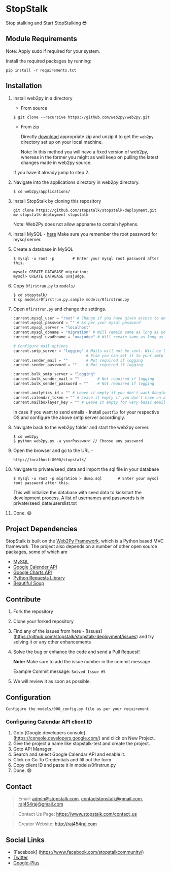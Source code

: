 # StopStalk
Stop stalking and Start StopStalking :sunglasses:

## Module Requirements
Note: Apply sudo if required for your system.

Install the required packages by running:

```
pip install -r requirements.txt
```

## Installation
1. Install web2py in a directory
    * From source
    ```
    $ git clone --recursive https://github.com/web2py/web2py.git
    ```
    * From zip

        Directly [download](http://web2py.com/init/default/download) appropriate zip
        and unzip it to get the `web2py` directory set up on your local machine.

        Note: In this method you will have a fixed version of web2py, whereas in the former
              you might as well keep on pulling the latest changes made in web2py source.

   If you have it already jump to step 2.
2. Navigate into the applications directory in web2py directory.

    ```
    $ cd web2py/applications/
    ```
3. Install StopStalk by cloning this repository

    ```
    git clone https://github.com/stopstalk/stopstalk-deployment.git
    mv stopstalk-deployment stopstalk
    ```
    Note: Web2Py does not allow appname to contain hyphens.
4. Install MySQL - [here](http://dev.mysql.com/downloads/)
   Make sure you remember the root password for mysql server.

5. Create a database in MySQL

    ```
    $ mysql -u root -p        # Enter your mysql root password after this.

    mysql> CREATE DATABASE migration;
    mysql> CREATE DATABASE uvajudge;
    ```
6. Copy `0firstrun.py` to `models/`

    ```
    $ cd stopstalk/
    $ cp models/0firstrun.py.sample models/0firstrun.py
    ```
7. Open `0firstrun.py` and change the settings.

    ```python
    current.mysql_user = "root" # Change if you have given access to any other user in mysql
    current.mysql_password = "" # As per your mysql password
    current.mysql_server = "localhost"
    current.mysql_dbname = "migration" # Will remain same as long as you followed 5.
    current.mysql_uvadbname = "uvajudge" # Will remain same as long as you followed 5.

    # Configure mail options
    current.smtp_server = "logging" # Mails will not be sent. Will be logged where the web2py server is running
                                    # Else you can set it to your smtp server.
    current.sender_mail = ""        # Not required if logging
    current.sender_password = ""    # Not required if logging

    current.bulk_smtp_server = "logging"
    current.bulk_sender_mail = ""        # Not required if logging
    current.bulk_sender_password = ""    # Not required if logging

    current.analytics_id = "" # Leave it empty if you don't want Google Analytics on Localhost
    current.calendar_token = "" # Leave it empty if you don't have an access token ID for Google Calendar API
    current.mailboxlayer_key = "" # Leave it empty for very basic email validation
    ```

   In case if you want to send emails - Install `postfix` for your respective OS and configure the above smtp server accordingly.

8. Navigate back to the web2py folder and start the web2py server.

    ```
    $ cd web2py
    $ python web2py.py -a yourPassword // Choose any password
    ```

9. Open the browser and go to the URL -

    `http://localhost:8000/stopstalk/`

10. Navigate to private/seed_data and import the sql file in your database
    ```
    $ mysql -u root -p migration > dump.sql       # Enter your mysql root password after this.

    ```
    This will initialize the database with seed data to kickstart the development process.
    A list of usernames and passwords is in private/seed_data/userslist.txt

11. Done. :smile:

## Project Dependencies

StopStalk is built on the [Web2Py Framework](http://www.web2py.com), which is a Python based MVC framework.
The project also depends on a number of other open source packages, some of which are

- [MySQL](http://www.mysql.com)
- [Google Calender API](https://developers.google.com/google-apps/calendar/)
- [Google Charts API](https://developers.google.com/chart/)
- [Python Requests Library](http://docs.python-requests.org/en/master/)
- [Beautiful Soup](https://www.crummy.com/software/BeautifulSoup/)

## Contribute

1. Fork the repository
2. Clone your forked repository
3. Find any of the issues from here - [Issues] (https://github.com/stopstalk/stopstalk-deployment/issues) and try solving it
   or any other enhancements
4. Solve the bug or enhance the code and send a Pull Request!

   **Note:** Make sure to add the issue number in the commit message.

   Example Commit message: `Solved Issue #5`
5. We will review it as soon as possible.

## Configuration
    Configure the models/000_config.py file as per your requirement.

### Configuring Calendar API client ID

1. Goto [Google developers console] (https://console.developers.google.com/) and click on New Project.
2. Give the project a name like stopstalk-test and create the project.
3. Goto API Manager.
4. Search and select Google Calendar API and enable it.
5. Click on Go To Credentials and fill out the form
6. Copy client ID and paste it in models/0firstrun.py
7. Done. :smile:

## Contact
  > Email: admin@stopstalk.com, contactstopstalk@gmail.com, raj454raj@gmail.com

  > Contact Us Page: https://www.stopstalk.com/contact_us

  > Creator Website: http://raj454raj.com

## Social Links

* [Facebook] (https://www.facebook.com/stopstalkcommunity/)
* [Twitter](https://twitter.com/stop_stalk)
* [Google-Plus](https://plus.google.com/110575194069678651985)
